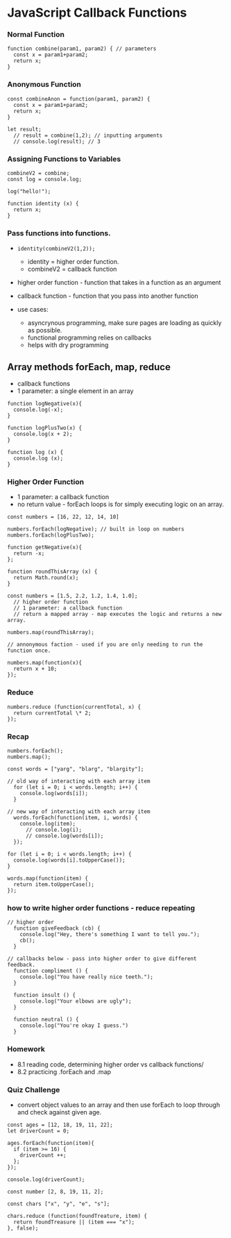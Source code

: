 # JavaScript Callback Functions

### Normal Function

```
function combine(param1, param2) { // parameters
  const x = param1+param2;
  return x;
}
```

### Anonymous Function

```
const combineAnon = function(param1, param2) {
  const x = param1+param2;
  return x;
}

let result;
  // result = combine(1,2); // inputting arguments
  // console.log(result); // 3
```

### Assigning Functions to Variables

```
combineV2 = combine;
const log = console.log;

log("hello!");

function identity (x) {
  return x;
}
```

### Pass functions into functions.

- `identity(combineV2(1,2));`

  - identity = higher order function.
  - combineV2 = callback function

- higher order function - function that takes in a function as an argument
- callback function - function that you pass into another function

- use cases:
  - asyncrynous programming, make sure pages are loading as quickly as possible.
  - functional programming relies on callbacks
  - helps with dry programming

## Array methods forEach, map, reduce

- callback functions
- 1 parameter: a single element in an array

```
function logNegative(x){
  console.log(-x);
}

function logPlusTwo(x) {
  console.log(x + 2);
}

function log (x) {
  console.log (x);
}
```

### Higher Order Function

- 1 parameter: a callback function
- no return value - forEach loops is for simply executing logic on an array.

```
const numbers = [16, 22, 12, 14, 10]

numbers.forEach(logNegative); // built in loop on numbers
numbers.forEach(logPlusTwo);

function getNegative(x){
  return -x;
};

function roundThisArray (x) {
  return Math.round(x);
}
```

```
const numbers = [1.5, 2.2, 1.2, 1.4, 1.0];
  // higher order function
  // 1 parameter: a callback function
  // return a mapped array - map executes the logic and returns a new array.

numbers.map(roundThisArray);

// annonymous faction - used if you are only needing to run the function once.

numbers.map(function(x){
  return x + 10;
});
```

### Reduce

```
numbers.reduce (function(currentTotal, x) {
  return currentTotal \* 2;
});
```

### Recap

```
numbers.forEach();
numbers.map();

const words = ["yarg", "blarg", "blargity"];

// old way of interacting with each array item
  for (let i = 0; i < words.length; i++) {
    console.log(words[i]);
  }

// new way of interacting with each array item
  words.forEach(function(item, i, words) {
    console.log(item);
      // console.log(i);
      // console.log(words[i]);
  });

for (let i = 0; i < words.length; i++) {
  console.log(words[i].toUpperCase());
}

words.map(function(item) {
  return item.toUpperCase();
});
```

### how to write higher order functions - reduce repeating

```
// higher order
  function giveFeedback (cb) {
    console.log("Hey, there's something I want to tell you.");
    cb();
  }

// callbacks below - pass into higher order to give different feedback.
  function compliment () {
    console.log("You have really nice teeth.");
  }

  function insult () {
    console.log("Your elbows are ugly");
  }

  function neutral () {
    console.log("You're okay I guess.")
  }
```

### Homework

- 8.1 reading code, determining higher order vs callback functions/
- 8.2 practicing .forEach and .map

### Quiz Challenge

- convert object values to an array and then use forEach to loop through and check against given age.

```
const ages = [12, 18, 19, 11, 22];
let driverCount = 0;

ages.forEach(function(item){
  if (item >= 16) {
    driverCount ++;
  };
});

console.log(driverCount);

const number [2, 8, 19, 11, 2];

const chars ["x", "y", "e", "s"];

chars.reduce (function(foundTreature, item) {
  return foundTreasure || (item === "x");
}, false);
```
